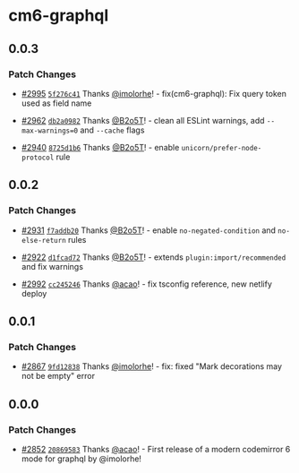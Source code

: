# cm6-graphql

## 0.0.3

### Patch Changes

- [#2995](https://github.com/graphql/graphiql/pull/2995)
  [`5f276c41`](https://github.com/graphql/graphiql/commit/5f276c415ad93350382fec873025ffecc9a29d9d)
  Thanks [@imolorhe](https://github.com/imolorhe)! - fix(cm6-graphql): Fix query
  token used as field name

- [#2962](https://github.com/graphql/graphiql/pull/2962)
  [`db2a0982`](https://github.com/graphql/graphiql/commit/db2a0982a17134f0069483ab283594eb64735b7d)
  Thanks [@B2o5T](https://github.com/B2o5T)! - clean all ESLint warnings, add
  `--max-warnings=0` and `--cache` flags

- [#2940](https://github.com/graphql/graphiql/pull/2940)
  [`8725d1b6`](https://github.com/graphql/graphiql/commit/8725d1b6b686139286cf05dec6a84d89942128ba)
  Thanks [@B2o5T](https://github.com/B2o5T)! - enable
  `unicorn/prefer-node-protocol` rule

## 0.0.2

### Patch Changes

- [#2931](https://github.com/graphql/graphiql/pull/2931)
  [`f7addb20`](https://github.com/graphql/graphiql/commit/f7addb20c4a558fbfb4112c8ff095bbc8f9d9147)
  Thanks [@B2o5T](https://github.com/B2o5T)! - enable `no-negated-condition` and
  `no-else-return` rules

- [#2922](https://github.com/graphql/graphiql/pull/2922)
  [`d1fcad72`](https://github.com/graphql/graphiql/commit/d1fcad72607e2789517dfe4936b5ec604e46762b)
  Thanks [@B2o5T](https://github.com/B2o5T)! - extends
  `plugin:import/recommended` and fix warnings

- [#2992](https://github.com/graphql/graphiql/pull/2992)
  [`cc245246`](https://github.com/graphql/graphiql/commit/cc2452467688f3cdcd7a196dddf47e3b81367d62)
  Thanks [@acao](https://github.com/acao)! - fix tsconfig reference, new netlify
  deploy

## 0.0.1

### Patch Changes

- [#2867](https://github.com/graphql/graphiql/pull/2867)
  [`9fd12838`](https://github.com/graphql/graphiql/commit/9fd128381a86220a7c658f21d72baa8eea45a8af)
  Thanks [@imolorhe](https://github.com/imolorhe)! - fix: fixed "Mark
  decorations may not be empty" error

## 0.0.0

### Patch Changes

- [#2852](https://github.com/graphql/graphiql/pull/2852)
  [`20869583`](https://github.com/graphql/graphiql/commit/20869583eff563f5d6494e93302a835f0e034f4b)
  Thanks [@acao](https://github.com/acao)! - First release of a modern
  codemirror 6 mode for graphql by @imolorhe!
